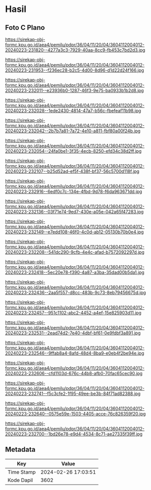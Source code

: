 # Hasil

## Foto C Plano

https://sirekap-obj-formc.kpu.go.id/aea4/pemilu/pdpr/36/04/11/20/04/3604112004012-20240223-231820--4277a3c3-7929-40aa-8cc9-fb453c7bd2d3.jpg

https://sirekap-obj-formc.kpu.go.id/aea4/pemilu/pdpr/36/04/11/20/04/3604112004012-20240223-231953--f236ec28-b2c5-4d00-8d96-d1d22d24f166.jpg

https://sirekap-obj-formc.kpu.go.id/aea4/pemilu/pdpr/36/04/11/20/04/3604112004012-20240223-232011--e23936b0-1287-46f3-9e75-ba0933b1b2d8.jpg

https://sirekap-obj-formc.kpu.go.id/aea4/pemilu/pdpr/36/04/11/20/04/3604112004012-20240223-232028--1ede2430-4814-47a7-b56c-fbefeaf11b98.jpg

https://sirekap-obj-formc.kpu.go.id/aea4/pemilu/pdpr/36/04/11/20/04/3604112004012-20240223-232042--2b7b7a81-7a72-4e10-a811-fbf80a00f24b.jpg

https://sirekap-obj-formc.kpu.go.id/aea4/pemilu/pdpr/36/04/11/20/04/3604112004012-20240223-232054--24fa0be1-3f35-4ecb-8250-efd34c38d2ff.jpg

https://sirekap-obj-formc.kpu.go.id/aea4/pemilu/pdpr/36/04/11/20/04/3604112004012-20240223-232107--b25d52ad-ef5f-438f-bf37-56c5700d118f.jpg

https://sirekap-obj-formc.kpu.go.id/aea4/pemilu/pdpr/36/04/11/20/04/3604112004012-20240223-232916--6edf0c7c-134e-4fbd-9d78-f6da963671dd.jpg

https://sirekap-obj-formc.kpu.go.id/aea4/pemilu/pdpr/36/04/11/20/04/3604112004012-20240223-232136--03f71e74-9ed7-430e-a05e-042a65f47283.jpg

https://sirekap-obj-formc.kpu.go.id/aea4/pemilu/pdpr/36/04/11/20/04/3604112004012-20240223-232149--e7edd108-46f0-4c0d-ab12-05130b70b0e4.jpg

https://sirekap-obj-formc.kpu.go.id/aea4/pemilu/pdpr/36/04/11/20/04/3604112004012-20240223-232208--541dc290-9cfb-4e4c-afad-b7572092297d.jpg

https://sirekap-obj-formc.kpu.go.id/aea4/pemilu/pdpr/36/04/11/20/04/3604112004012-20240223-232418--5ec20e78-f390-4a87-a3ba-35dad00b5da1.jpg

https://sirekap-obj-formc.kpu.go.id/aea4/pemilu/pdpr/36/04/11/20/04/3604112004012-20240223-232436--2aa5f557-d8cc-483b-9c73-8eb79456675d.jpg

https://sirekap-obj-formc.kpu.go.id/aea4/pemilu/pdpr/36/04/11/20/04/3604112004012-20240223-232457--951c1102-abc2-4452-a4ef-15e825903d11.jpg

https://sirekap-obj-formc.kpu.go.id/aea4/pemilu/pdpr/36/04/11/20/04/3604112004012-20240223-232531--2ead74d2-7e40-4dbf-bf61-0e9fdbf3a891.jpg

https://sirekap-obj-formc.kpu.go.id/aea4/pemilu/pdpr/36/04/11/20/04/3604112004012-20240223-232546--9ffab8a4-8afd-48d4-8ba9-e0eb4f2be94e.jpg

https://sirekap-obj-formc.kpu.go.id/aea4/pemilu/pdpr/36/04/11/20/04/3604112004012-20240223-232606--cfd1103d-676c-44b8-afb0-70fac65cec90.jpg

https://sirekap-obj-formc.kpu.go.id/aea4/pemilu/pdpr/36/04/11/20/04/3604112004012-20240223-232741--f5c3cfe2-1f95-49ee-be3b-84f71ad82388.jpg

https://sirekap-obj-formc.kpu.go.id/aea4/pemilu/pdpr/36/04/11/20/04/3604112004012-20240223-232640--0575e59e-1503-4405-acce-76c826359f20.jpg

https://sirekap-obj-formc.kpu.go.id/aea4/pemilu/pdpr/36/04/11/20/04/3604112004012-20240223-232700--1bd26e78-e9d4-4534-8c71-ae27335f39ff.jpg


## Metadata

| Key        | Value               |
| ---------- | ------------------- |
| Time Stamp | 2024-02-26 17:03:51 |
| Kode Dapil | 3602                |



